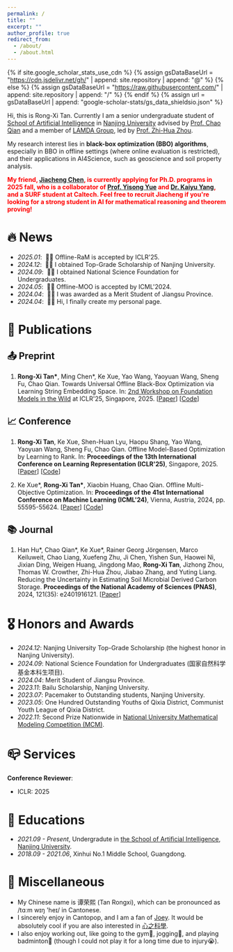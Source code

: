 ```yaml
---
permalink: /
title: ""
excerpt: ""
author_profile: true
redirect_from: 
  - /about/
  - /about.html
---
```


{% if site.google_scholar_stats_use_cdn %}
{% assign gsDataBaseUrl = "https://cdn.jsdelivr.net/gh/" | append: site.repository | append: "@" %}
{% else %}
{% assign gsDataBaseUrl = "https://raw.githubusercontent.com/" | append: site.repository | append: "/" %}
{% endif %}
{% assign url = gsDataBaseUrl | append: "google-scholar-stats/gs_data_shieldsio.json" %}

<span class='anchor' id='about-me'></span>

Hi, this is Rong-Xi Tan. Currently I am a senior undergraduate student of [School of Artificial Intelligence](https://ai.nju.edu.cn) in [Nanjing University](https://www.nju.edu.cn/) advised by [Prof. Chao Qian](https://www.lamda.nju.edu.cn/qianc/) and a member of [LAMDA Group](https://www.lamda.nju.edu.cn/), led by [Prof. Zhi-Hua Zhou](https://cs.nju.edu.cn/zhouzh/).

My research interest lies in **black-box optimization (BBO) algorithms**, especially in BBO in offline settings (where online evaluation is restricted), and their applications in AI4Science, such as geoscience and soil property analysis. 

<span style="color:red">**My friend, [Jiacheng Chen](https://jc-chen1.github.io/), is currently applying for Ph.D. programs in 2025 fall, who is a collaborator of [Prof. Yisong Yue](http://www.yisongyue.com/) and [Dr. Kaiyu Yang](https://yangky11.github.io/), and a SURF student at Caltech. Feel free to recruit Jiacheng if you're looking for a strong student in AI for mathematical reasoning and theorem proving!**</span>

<!--
I have published more than 100 papers at the top international AI conferences with total <a href='https://scholar.google.com/citations?user=DhtAFkwAAAAJ'>google scholar citations <strong><span id='total_cit'>260000+</span></strong></a> (You can also use google scholar badge <a href='https://scholar.google.com/citations?user=DhtAFkwAAAAJ'><img src="https://img.shields.io/endpoint?url={{ url | url_encode }}&logo=Google%20Scholar&labelColor=f6f6f6&color=9cf&style=flat&label=citations"></a>).
-->

# 🔥 News
- *2025.01*: &nbsp;🎉🎉 Offline-RaM is accepted by ICLR'25.
- *2024.12*: &nbsp;🎉🎉 I obtained Top-Grade Scholarship of Nanjing University.
- *2024.09*: &nbsp;🎉🎉 I obtained National Science Foundation for Undergraduates.
- *2024.05*: &nbsp;🎉🎉 Offline-MOO is accepted by ICML'2024.
- *2024.04*: &nbsp;🎉🎉 I was awarded as a Merit Student of Jiangsu Province.
- *2024.04*: &nbsp;🎉🎉 Hi, I finally create my personal page.

# 📝 Publications 

## 📤 Preprint

1. **Rong-Xi Tan\***, Ming Chen*, Ke Xue, Yao Wang, Yaoyuan Wang, Sheng Fu, Chao Qian. Towards Universal Offline Black-Box Optimization via Learning String Embedding Space. In: [2nd Workshop on Foundation Models in the Wild](https://fm-wild-community.github.io/) at ICLR'25, Singapore, 2025. [[Paper](https://openreview.net/forum?id=rFSmAV0NTt)] [[Code](https://github.com/trxcc/universal-offline-bbo)]

## 📈 Conference

1. **Rong-Xi Tan**, Ke Xue, Shen-Huan Lyu, Haopu Shang, Yao Wang, Yaoyuan Wang, Sheng Fu, Chao Qian. Offline Model-Based Optimization by Learning to Rank. In: **Proceedings of the 13th International Conference on Learning Representation (ICLR'25)**, Singapore, 2025. [[Paper](http://arxiv.org/abs/2410.11502)] [[Code](https://github.com/trxcc/Offline-RaM)]

2. Ke Xue\*, **Rong-Xi Tan\***, Xiaobin Huang, Chao Qian. Offline Multi-Objective Optimization. In: **Proceedings of the 41st International Conference on Machine Learning (ICML'24)**, Vienna, Austria, 2024, pp. 55595-55624. [[Paper](https://arxiv.org/abs/2406.03722)] [[Code](https://github.com/lamda-bbo/offline-moo)]

## 📚 Journal

1. Han Hu\*, Chao Qian\*, Ke Xue\*, Rainer Georg Jörgensen, Marco Keiluweit, Chao Liang, Xuefeng Zhu, Ji Chen, Yishen Sun, Haowei Ni, Jixian Ding, Weigen Huang, Jingdong Mao, **Rong-Xi Tan**, Jizhong Zhou, Thomas W. Crowther, Zhi-Hua Zhou, Jiabao Zhang, and Yuting Liang. Reducing the Uncertainty in Estimating Soil Microbial Derived Carbon Storage. **Proceedings of the National Academy of Sciences (PNAS)**, 2024, 121(35): e2401916121. [[Paper](https://www.pnas.org/doi/10.1073/pnas.2401916121)]


<!--
[**Project**](https://scholar.google.com/citations?view_op=view_citation&hl=zh-CN&user=DhtAFkwAAAAJ&citation_for_view=DhtAFkwAAAAJ:ALROH1vI_8AC) <strong><span class='show_paper_citations' data='DhtAFkwAAAAJ:ALROH1vI_8AC'></span></strong>
- Lorem ipsum dolor sit amet, consectetur adipiscing elit. Vivamus ornare aliquet ipsum, ac tempus justo dapibus sit amet. 
</div>
</div>

- [Lorem ipsum dolor sit amet, consectetur adipiscing elit. Vivamus ornare aliquet ipsum, ac tempus justo dapibus sit amet](https://github.com), A, B, C, **CVPR 2020**
-->

# 🎖 Honors and Awards
- *2024.12*: Nanjing University Top-Grade Scholarship (the highest honor in Nanjing University).
- *2024.09*: National Science Foundation for Undergraduates (国家自然科学基金本科生项目).
- *2024.04*: Merit Student of Jiangsu Province.
- *2023.11*: Bailu Scholarship, Nanjing University. 
- *2023.07*: Pacemaker to Outstanding students, Nanjing University. 
- *2023.05*: One Hundred Outstanding Youths of Qixia District, Communist Youth League of Qixia District. 
- *2022.11*: Second Prize Nationwide in [National University Mathematical Modeling Competition (MCM)](http://www.mcm.edu.cn/).

# 📪 Services
**Conference Reviewer**:
- ICLR: 2025

# 📖 Educations
- *2021.09 - Present*, Undergradute in [the School of Artificial Intelligence](https://ai.nju.edu.cn), [Nanjing University](https://www.nju.edu.cn/).
- *2018.09 - 2021.06*, Xinhui No.1 Middle School, Guangdong. 


<!--

# 💬 Invited Talks
- *2021.06*, Lorem ipsum dolor sit amet, consectetur adipiscing elit. Vivamus ornare aliquet ipsum, ac tempus justo dapibus sit amet. 
- *2021.03*, Lorem ipsum dolor sit amet, consectetur adipiscing elit. Vivamus ornare aliquet ipsum, ac tempus justo dapibus sit amet.  \| [\[video\]](https://github.com/)

# 💻 Internships
- *2019.05 - 2020.02*, [Lorem](https://github.com/), China.
-->

# 🥳 Miscellaneous
- My Chinese name is 谭荣熙 (Tan Rongxi), which can be pronounced as /tɑːm wɪŋ 'heɪ/ in Cantonese.
- I sincerely enjoy in Cantopop, and I am a fan of [Joey](https://en.wikipedia.org/wiki/Joey_Yung). It would be absolutely cool if you are also interested in [心之科學](https://zh.wikipedia.org/wiki/%E5%BF%83%E4%B9%8B%E7%A7%91%E5%AD%B8).
- I also enjoy working out, like going to the gym💪, jogging🏃, and playing badminton🏸 (though I could not play it for a long time due to injury😭).

<script type="text/javascript" id="clustrmaps" src="//clustrmaps.com/map_v2.js?d=5yfauFD3He7e5eUfjK92_4cq7sJHjoAJIS6eoVMNLWo&cl=ffffff&w=a" width="80%"></script>